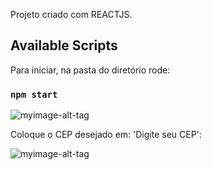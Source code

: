 Projeto criado com REACTJS.

## Available Scripts

Para iniciar, na pasta do diretório rode:

### `npm start`

![myimage-alt-tag](https://cdn.discordapp.com/attachments/957078692771819600/988529028317188096/unknown.png)

Coloque o CEP desejado em: 'Digite seu CEP':

![myimage-alt-tag](https://cdn.discordapp.com/attachments/957078692771819600/988529219216744478/unknown.png)
